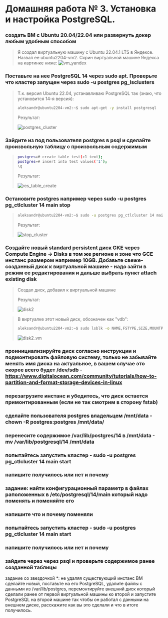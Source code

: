 # Домашняя работа № 3. Установка и настройка PostgreSQL.

### создать ВМ с Ubuntu 20.04/22.04 или развернуть докер любым удобным способом
> Я создал виртуальную машину с Ubuntu 22.04.1 LTS в Яндексе. Назвал ее ubuntu2204-vm2. Скрин виртуальной машине Яндекса на картинке ниже:
> <image src="images/vm_yandex.png" alt="vm_yandex">

### Поставьте на нее PostgreSQL 14 через sudo apt. Проверьте что кластер запущен через sudo -u postgres pg_lsclusters
> Т.к. версия Ubuntu 22.04, устанавливаю PostgreSQL так (знаю, что установится 14-я версия):
> ```sh
> aleksandr@ubuntu2204-vm2:~$ sudo apt-get -y install postgresql
> ```
> Результат:
> 
> <image src="images/postgres_cluster.png" alt="postgres_cluster">

### Зайдите из под пользователя postgres в psql и сделайте произвольную таблицу с произвольным содержимым
> ```sh
> postgres=# create table test(c1 text);
> postgres=# insert into test values('1');
> \q
> ```
> Результат:
> 
> <image src="images/res_table_create.png" alt="res_table_create">

### Остановите postgres например через sudo -u postgres pg_ctlcluster 14 main stop
> ```sh
> aleksandr@ubuntu2204-vm2:~$ sudo -u postgres pg_ctlcluster 14 main stop
> ```
> Результат:
> 
> <image src="images/stop_cluster.png" alt="stop_cluster">

### Создайте новый standard persistent диск GKE через Compute Engine -> Disks в том же регионе и зоне что GCE инстанс размером например 10GB. Добавьте свеже-созданный диск к виртуальной машине - надо зайти в режим ее редактирования и дальше выбрать пункт attach existing disk
> Создал диск, добавил к виртуальной машине
> 
> Результат:
> 
> <image src="images/disk2.png" alt="disk2">

> В виртуалке этот новый диск, обозначен как "vdb":
> 
> ```sh
> aleksandr@ubuntu2204-vm2:~$ sudo lsblk -o NAME,FSTYPE,SIZE,MOUNTPOINT,LABEL
> ```
>
> <image src="images/disk2_vm.png" alt="disk2_vm">

### проинициализируйте диск согласно инструкции и подмонтировать файловую систему, только не забывайте менять имя диска на актуальное, в вашем случае это скорее всего будет /dev/sdb - https://www.digitalocean.com/community/tutorials/how-to-partition-and-format-storage-devices-in-linux

### перезагрузите инстанс и убедитесь, что диск остается примонтированным (если не так смотрим в сторону fstab)

### сделайте пользователя postgres владельцем /mnt/data - chown -R postgres:postgres /mnt/data/

### перенесите содержимое /var/lib/postgres/14 в /mnt/data - mv /var/lib/postgresql/14 /mnt/data

### попытайтесь запустить кластер - sudo -u postgres pg_ctlcluster 14 main start

### напишите получилось или нет и почему

### задание: найти конфигурационный параметр в файлах раположенных в /etc/postgresql/14/main который надо поменять и поменяйте его

### напишите что и почему поменяли

### попытайтесь запустить кластер - sudo -u postgres pg_ctlcluster 14 main start

### напишите получилось или нет и почему

### зайдите через через psql и проверьте содержимое ранее созданной таблицы

задание со звездочкой *: не удаляя существующий инстанс ВМ сделайте новый, поставьте на его PostgreSQL, удалите файлы с данными из /var/lib/postgres, перемонтируйте внешний диск который сделали ранее от первой виртуальной машины ко второй и запустите PostgreSQL на второй машине так чтобы он работал с данными на внешнем диске, расскажите как вы это сделали и что в итоге получилось.